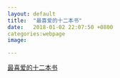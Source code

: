 ```yaml
---  
layout: default  
title:  "最喜爱的十二本书"  
date:   2018-01-02 22:07:50 +0800  
categories:webpage
image:

---  
```


<a href="/portfolio/book/index.html">最喜爱的十二本书</a>